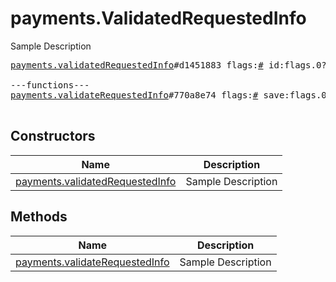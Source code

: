 # payments.ValidatedRequestedInfo

Sample Description

<pre>
<a href="../constructor/payments.validatedRequestedInfo.md">payments.validatedRequestedInfo</a>#d1451883 flags:<a href="../type/#.md">#</a> id:flags.0?<a href="../type/string.md">string</a> shipping_options:flags.1?Vector&lt;<a href="../type/ShippingOption.md">ShippingOption</a>&gt; = <a href="../type/payments.ValidatedRequestedInfo.md">payments.ValidatedRequestedInfo</a>;

---functions---
<a href="../method/payments.validateRequestedInfo.md">payments.validateRequestedInfo</a>#770a8e74 flags:<a href="../type/#.md">#</a> save:flags.0?<a href="../type/true.md">true</a> msg_id:<a href="../type/int.md">int</a> info:<a href="../type/PaymentRequestedInfo.md">PaymentRequestedInfo</a> = <a href="../type/payments.ValidatedRequestedInfo.md">payments.ValidatedRequestedInfo</a>;

</pre>

## Constructors

| Name | Description |
|------|-------------|
| [payments.validatedRequestedInfo](../constructor/payments.validatedRequestedInfo.md) | Sample Description |

## Methods

| Name | Description |
|------|-------------|
| [payments.validateRequestedInfo](../method/payments.validateRequestedInfo.md) | Sample Description |
